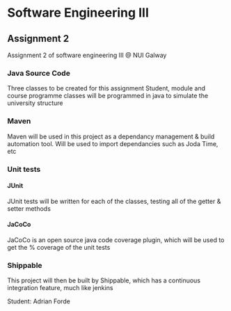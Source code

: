 # Software Engineering III #
## Assignment 2 ##
Assignment 2 of software engineering III @ NUI Galway

### Java Source Code ###
Three classes to be created for this assignment
Student, module and course programme classes will be programmed in java to simulate the university structure

### Maven ###
Maven will be used in this project as a dependancy management & build automation tool. Will be used to import dependancies such as Joda Time, etc

### Unit tests ###
#### JUnit ####
JUnit tests will be written for each of the classes, testing all of the getter & setter methods
#### JaCoCo ####
JaCoCo is an open source java code coverage plugin, which will be used to get the % coverage of the unit tests


### Shippable ### 
This project will then be built by Shippable, which has a continuous integration feature, much like jenkins

Student: Adrian Forde
